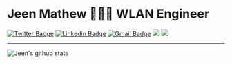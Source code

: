 # Jeen Mathew 👨🏻‍💻 WLAN Engineer

[![Twitter Badge](https://img.shields.io/badge/-wunderjeenie-1ca0f1?style=flat-square&labelColor=1ca0f1&logo=twitter&logoColor=white&link=https://twitter.com/wunderjeenie)](https://twitter.com/wunderjeenie) 
[![Linkedin Badge](https://img.shields.io/badge/-JeenMathew-blue?style=flat-square&logo=Linkedin&logoColor=white&link=https://www.linkedin.com/in/iamjmat/)](https://www.linkedin.com/in/iamjmat/) 
[![Gmail Badge](https://img.shields.io/badge/-jeenmathew26@gmail.com-c14438?style=flat-square&logo=Gmail&logoColor=white&link=mailto:jeenmathew26@gmail.com)](mailto:jeenmathew26@gmail.com)
<img src="https://enkahcw3aqjzlyp.m.pipedream.net/?key=iamjmat&label=visitors&color=grey&style=flat" />
![](https://user-images.githubusercontent.com/5880908/92062256-48ad8580-ed66-11ea-8e47-c2d8bfc51891.png)

-----
![Jeen's github stats](https://github-readme-stats.vercel.app/api?username=iamjmat&show_icons=true&theme=gruvbox&count_private=true&include_all_commits=true) 

